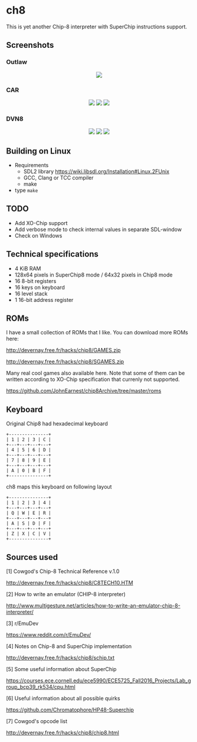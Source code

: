 # ch8
This is yet another Chip-8 interpreter with SuperChip instructions support.

## Screenshots

### Outlaw
<p align="center">
  <img src="https://imgur.com/g2Q9yJh.png">
</p>

### CAR
<p align="center">
  <img src="https://imgur.com/I8quAUi.png">
  <img src="https://imgur.com/oZ5khht.png">
  <img src="https://imgur.com/PlPFdPY.png">
</p>

### DVN8
<p align="center">
  <img src="https://imgur.com/RiN6qcz.png">
  
  <img src="https://imgur.com/zy6yhEt.png">
  <img src="https://imgur.com/hIMnM89.png">
</p>

## Building on Linux
* Requirements
  * SDL2 library <https://wiki.libsdl.org/Installation#Linux.2FUnix>
  * GCC, Clang or TCC compiler
  * make
* type `make`


## TODO
* Add XO-Chip support
* Add verbose mode to check internal values in separate SDL-window
* Check on Windows

## Technical specifications
* 4 KiB RAM
* 128x64 pixels in SuperChip8 mode / 64x32 pixels in Chip8 mode
* 16 8-bit registers
* 16 keys on keyboard
* 16 level stack
* 1 16-bit address register

## ROMs

I have a small collection of ROMs that I like.
You can download more ROMs here:

<http://devernay.free.fr/hacks/chip8/GAMES.zip>

<http://devernay.free.fr/hacks/chip8/SGAMES.zip>

Many real cool games also available here. Note that some of them
can be written according to XO-Chip specification that currenly not supported.

<https://github.com/JohnEarnest/chip8Archive/tree/master/roms>

 
## Keyboard

Original Chip8 had hexadecimal keyboard
```
+---------------+
| 1 | 2 | 3 | C |
+---+---+---+---+
| 4 | 5 | 6 | D |
+---+---+---+---+
| 7 | 8 | 9 | E |
+---+---+---+---+
| A | 0 | B | F |
+---------------+
```
ch8 maps this keyboard on following layout
```
+---------------+
| 1 | 2 | 3 | 4 |
+---+---+---+---+
| Q | W | E | R |
+---+---+---+---+
| A | S | D | F |
+---+---+---+---+
| Z | X | C | V |
+---------------+
```
## Sources used
[1] Cowgod's Chip-8 Technical Reference v.1.0

<http://devernay.free.fr/hacks/chip8/C8TECH10.HTM>

[2] How to write an emulator (CHIP-8 interpreter)

<http://www.multigesture.net/articles/how-to-write-an-emulator-chip-8-interpreter/>

[3] r/EmuDev

<https://www.reddit.com/r/EmuDev/>

[4] Notes on Chip-8 and SuperChip implementation

<http://devernay.free.fr/hacks/chip8/schip.txt>

[5] Some useful information about SuperChip

https://courses.ece.cornell.edu/ece5990/ECE5725_Fall2016_Projects/Lab_group_bcp39_rk534/cpu.html

[6] Useful information about all possible quirks

https://github.com/Chromatophore/HP48-Superchip

[7] Cowgod's opcode list

http://devernay.free.fr/hacks/chip8/chip8.html

